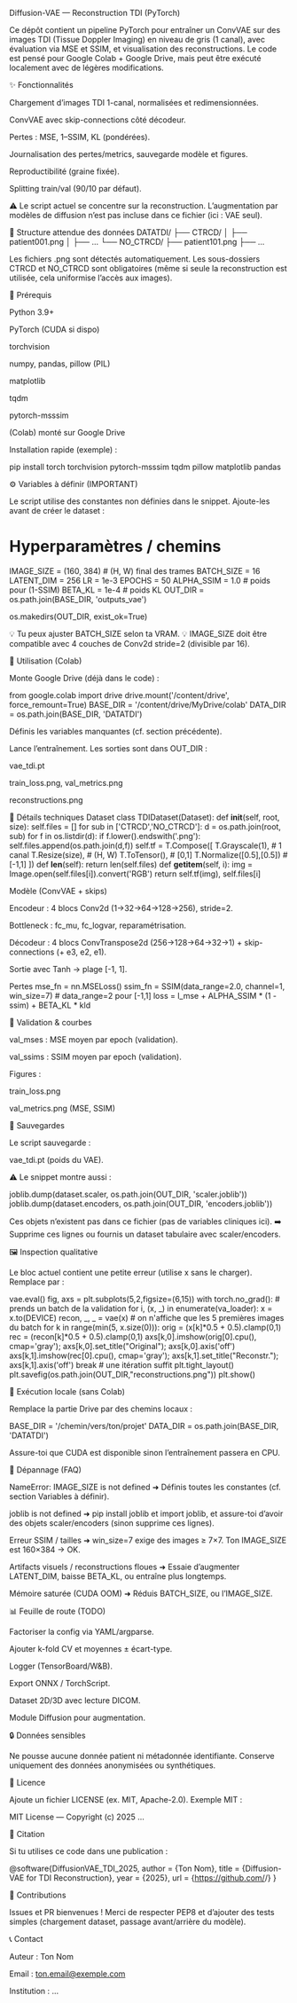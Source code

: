 Diffusion-VAE — Reconstruction TDI (PyTorch)

Ce dépôt contient un pipeline PyTorch pour entraîner un ConvVAE sur des images TDI (Tissue Doppler Imaging) en niveau de gris (1 canal), avec évaluation via MSE et SSIM, et visualisation des reconstructions. Le code est pensé pour Google Colab + Google Drive, mais peut être exécuté localement avec de légères modifications.

✨ Fonctionnalités

Chargement d’images TDI 1-canal, normalisées et redimensionnées.

ConvVAE avec skip-connections côté décodeur.

Pertes : MSE, 1–SSIM, KL (pondérées).

Journalisation des pertes/metrics, sauvegarde modèle et figures.

Reproductibilité (graine fixée).

Splitting train/val (90/10 par défaut).

⚠️ Le script actuel se concentre sur la reconstruction. L’augmentation par modèles de diffusion n’est pas incluse dans ce fichier (ici : VAE seul).

📁 Structure attendue des données
DATATDI/
├── CTRCD/
│   ├── patient001.png
│   ├── ...
└── NO_CTRCD/
    ├── patient101.png
    ├── ...


Les fichiers .png sont détectés automatiquement. Les sous-dossiers CTRCD et NO_CTRCD sont obligatoires (même si seule la reconstruction est utilisée, cela uniformise l’accès aux images).

🧰 Prérequis

Python 3.9+

PyTorch (CUDA si dispo)

torchvision

numpy, pandas, pillow (PIL)

matplotlib

tqdm

pytorch-msssim

(Colab) monté sur Google Drive

Installation rapide (exemple) :

pip install torch torchvision pytorch-msssim tqdm pillow matplotlib pandas

⚙️ Variables à définir (IMPORTANT)

Le script utilise des constantes non définies dans le snippet. Ajoute-les avant de créer le dataset :

# Hyperparamètres / chemins
IMAGE_SIZE   = (160, 384)   # (H, W) final des trames
BATCH_SIZE   = 16
LATENT_DIM   = 256
LR           = 1e-3
EPOCHS       = 50
ALPHA_SSIM   = 1.0          # poids pour (1-SSIM)
BETA_KL      = 1e-4         # poids KL
OUT_DIR      = os.path.join(BASE_DIR, 'outputs_vae')

os.makedirs(OUT_DIR, exist_ok=True)


💡 Tu peux ajuster BATCH_SIZE selon ta VRAM.
💡 IMAGE_SIZE doit être compatible avec 4 couches de Conv2d stride=2 (divisible par 16).

🚀 Utilisation (Colab)

Monte Google Drive (déjà dans le code) :

from google.colab import drive
drive.mount('/content/drive', force_remount=True)
BASE_DIR  = '/content/drive/MyDrive/colab'
DATA_DIR  = os.path.join(BASE_DIR, 'DATATDI')


Définis les variables manquantes (cf. section précédente).

Lance l’entraînement. Les sorties sont dans OUT_DIR :

vae_tdi.pt

train_loss.png, val_metrics.png

reconstructions.png

🧩 Détails techniques
Dataset
class TDIDataset(Dataset):
    def __init__(self, root, size):
        self.files = []
        for sub in ['CTRCD','NO_CTRCD']:
            d = os.path.join(root, sub)
            for f in os.listdir(d):
                if f.lower().endswith('.png'):
                    self.files.append(os.path.join(d,f))
        self.tf = T.Compose([
            T.Grayscale(1),        # 1 canal
            T.Resize(size),        # (H, W)
            T.ToTensor(),          # [0,1]
            T.Normalize([0.5],[0.5])  # [-1,1]
        ])
    def __len__(self): return len(self.files)
    def __getitem__(self, i):
        img = Image.open(self.files[i]).convert('RGB')
        return self.tf(img), self.files[i]

Modèle (ConvVAE + skips)

Encodeur : 4 blocs Conv2d (1→32→64→128→256), stride=2.

Bottleneck : fc_mu, fc_logvar, reparamétrisation.

Décodeur : 4 blocs ConvTranspose2d (256→128→64→32→1) + skip-connections (+ e3, e2, e1).

Sortie avec Tanh → plage [-1, 1].

Pertes
mse_fn  = nn.MSELoss()
ssim_fn = SSIM(data_range=2.0, channel=1, win_size=7)  # data_range=2 pour [-1,1]
loss = l_mse + ALPHA_SSIM * (1 - ssim) + BETA_KL * kld

🧪 Validation & courbes

val_mses : MSE moyen par epoch (validation).

val_ssims : SSIM moyen par epoch (validation).

Figures :

train_loss.png

val_metrics.png (MSE, SSIM)

💾 Sauvegardes

Le script sauvegarde :

vae_tdi.pt (poids du VAE).

⚠️ Le snippet montre aussi :

joblib.dump(dataset.scaler,   os.path.join(OUT_DIR, 'scaler.joblib'))
joblib.dump(dataset.encoders, os.path.join(OUT_DIR, 'encoders.joblib'))


Ces objets n’existent pas dans ce fichier (pas de variables cliniques ici).
➡️ Supprime ces lignes ou fournis un dataset tabulaire avec scaler/encoders.

🖼️ Inspection qualitative

Le bloc actuel contient une petite erreur (utilise x sans le charger). Remplace par :

vae.eval()
fig, axs = plt.subplots(5,2,figsize=(6,15))
with torch.no_grad():
    # prends un batch de la validation
    for i, (x, _) in enumerate(va_loader):
        x = x.to(DEVICE)
        recon, _, _ = vae(x)
        # on n'affiche que les 5 premières images du batch
        for k in range(min(5, x.size(0))):
            orig = (x[k]*0.5 + 0.5).clamp(0,1)
            rec  = (recon[k]*0.5 + 0.5).clamp(0,1)
            axs[k,0].imshow(orig[0].cpu(), cmap='gray'); axs[k,0].set_title("Original"); axs[k,0].axis('off')
            axs[k,1].imshow(rec[0].cpu(),  cmap='gray'); axs[k,1].set_title("Reconstr."); axs[k,1].axis('off')
        break  # une itération suffit
plt.tight_layout()
plt.savefig(os.path.join(OUT_DIR,"reconstructions.png"))
plt.show()

🔧 Exécution locale (sans Colab)

Remplace la partie Drive par des chemins locaux :

BASE_DIR = '/chemin/vers/ton/projet'
DATA_DIR = os.path.join(BASE_DIR, 'DATATDI')


Assure-toi que CUDA est disponible sinon l’entraînement passera en CPU.

🧯 Dépannage (FAQ)

NameError: IMAGE_SIZE is not defined
➜ Définis toutes les constantes (cf. section Variables à définir).

joblib is not defined
➜ pip install joblib et import joblib, et assure-toi d’avoir des objets scaler/encoders (sinon supprime ces lignes).

Erreur SSIM / tailles
➜ win_size=7 exige des images ≥ 7×7. Ton IMAGE_SIZE est 160×384 → OK.

Artifacts visuels / reconstructions floues
➜ Essaie d’augmenter LATENT_DIM, baisse BETA_KL, ou entraîne plus longtemps.

Mémoire saturée (CUDA OOM)
➜ Réduis BATCH_SIZE, ou l’IMAGE_SIZE.

📊 Feuille de route (TODO)

 Factoriser la config via YAML/argparse.

 Ajouter k-fold CV et moyennes ± écart-type.

 Logger (TensorBoard/W&B).

 Export ONNX / TorchScript.

 Dataset 2D/3D avec lecture DICOM.

 Module Diffusion pour augmentation.

🔒 Données sensibles

Ne pousse aucune donnée patient ni métadonnée identifiante. Conserve uniquement des données anonymisées ou synthétiques.

📜 Licence

Ajoute un fichier LICENSE (ex. MIT, Apache-2.0). Exemple MIT :

MIT License — Copyright (c) 2025 …

📣 Citation

Si tu utilises ce code dans une publication :

@software{DiffusionVAE_TDI_2025,
  author = {Ton Nom},
  title = {Diffusion-VAE for TDI Reconstruction},
  year = {2025},
  url = {https://github.com/<ton-user>/<ton-repo>}
}

🤝 Contributions

Issues et PR bienvenues ! Merci de respecter PEP8 et d’ajouter des tests simples (chargement dataset, passage avant/arrière du modèle).

📞 Contact

Auteur : Ton Nom

Email : ton.email@exemple.com

Institution : …
